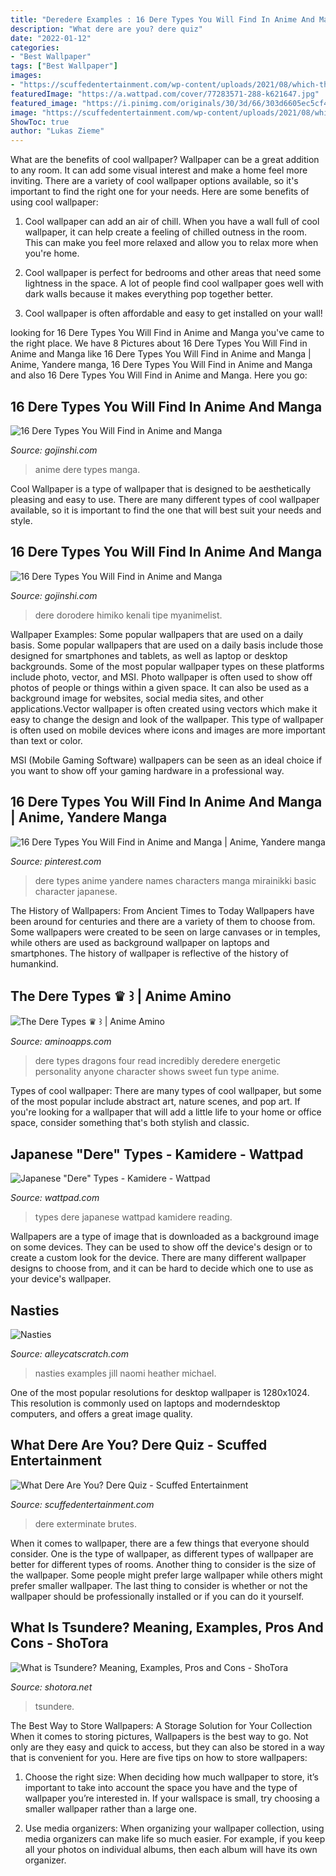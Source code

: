 ```yaml
---
title: "Deredere Examples : 16 Dere Types You Will Find In Anime And Manga"
description: "What dere are you? dere quiz"
date: "2022-01-12"
categories:
- "Best Wallpaper"
tags: ["Best Wallpaper"]
images:
- "https://scuffedentertainment.com/wp-content/uploads/2021/08/which-the-beast-must-die-character-are-you-768x461.jpg"
featuredImage: "https://a.wattpad.com/cover/77283571-288-k621647.jpg"
featured_image: "https://i.pinimg.com/originals/30/3d/66/303d6605ec5cf4949adb83dba5b13786.png"
image: "https://scuffedentertainment.com/wp-content/uploads/2021/08/which-the-beast-must-die-character-are-you-768x461.jpg"
ShowToc: true
author: "Lukas Zieme"
---
```



What are the benefits of cool wallpaper?
Wallpaper can be a great addition to any room. It can add some visual interest and make a home feel more inviting. There are a variety of cool wallpaper options available, so it's important to find the right one for your needs. Here are some benefits of using cool wallpaper: 
1. Cool wallpaper can add an air of chill. When you have a wall full of cool wallpaper, it can help create a feeling of chilled outness in the room. This can make you feel more relaxed and allow you to relax more when you're home. 

2. Cool wallpaper is perfect for bedrooms and other areas that need some lightness in the space. A lot of people find cool wallpaper goes well with dark walls because it makes everything pop together better. 

3. Cool wallpaper is often affordable and easy to get installed on your wall!

	

		
looking for 16 Dere Types You Will Find in Anime and Manga you've came to the right place. We have 8 Pictures about 16 Dere Types You Will Find in Anime and Manga like 16 Dere Types You Will Find in Anime and Manga | Anime, Yandere manga, 16 Dere Types You Will Find in Anime and Manga and also 16 Dere Types You Will Find in Anime and Manga. Here you go:
		
    
## 16 Dere Types You Will Find In Anime And Manga

<img loading=lazy src="https://www.gojinshi.com/wp-content/uploads/2018/09/dere-types-in-anime-and-manga.jpg" onerror="this.onerror=null;this.src='https://tse3.mm.bing.net/th?id=OIP.H_i5d6qUsWqteRpEAFLg5wHaD4&amp;pid=15.1';" alt="16 Dere Types You Will Find in Anime and Manga">

_Source: gojinshi.com_

>anime dere types manga. 

	

Cool Wallpaper is a type of wallpaper that is designed to be aesthetically pleasing and easy to use. There are many different types of cool wallpaper available, so it is important to find the one that will best suit your needs and style.

    
## 16 Dere Types You Will Find In Anime And Manga

<img loading=lazy src="https://www.gojinshi.com/wp-content/uploads/2019/08/Dere-Types-Dorodere.jpg" onerror="this.onerror=null;this.src='https://tse4.mm.bing.net/th?id=OIP.Rf1Ysml_7hGmSLaYxA3uDgHaEK&amp;pid=15.1';" alt="16 Dere Types You Will Find in Anime and Manga">

_Source: gojinshi.com_

>dere dorodere himiko kenali tipe myanimelist. 

	

Wallpaper Examples: Some popular wallpapers that are used on a daily basis.
Some popular wallpapers that are used on a daily basis include those designed for smartphones and tablets, as well as laptop or desktop backgrounds. Some of the most popular wallpaper types on these platforms include photo, vector, and MSI. 
Photo wallpaper is often used to show off photos of people or things within a given space. It can also be used as a background image for websites, social media sites, and other applications.Vector wallpaper is often created using vectors which make it easy to change the design and look of the wallpaper. This type of wallpaper is often used on mobile devices where icons and images are more important than text or color. 

MSI (Mobile Gaming Software) wallpapers can be seen as an ideal choice if you want to show off your gaming hardware in a professional way.

    
## 16 Dere Types You Will Find In Anime And Manga | Anime, Yandere Manga

<img loading=lazy src="https://i.pinimg.com/originals/30/3d/66/303d6605ec5cf4949adb83dba5b13786.png" onerror="this.onerror=null;this.src='https://tse1.mm.bing.net/th?id=OIP.Xj5qDSkuwkaBIpHbelUWcgHaLG&amp;pid=15.1';" alt="16 Dere Types You Will Find in Anime and Manga | Anime, Yandere manga">

_Source: pinterest.com_

>dere types anime yandere names characters manga mirainikki basic character japanese. 

	

The History of Wallpapers: From Ancient Times to Today
Wallpapers have been around for centuries and there are a variety of them to choose from. Some wallpapers were created to be seen on large canvases or in temples, while others are used as background wallpaper on laptops and smartphones. The history of wallpaper is reflective of the history of humankind.

    
## The Dere Types ♛ ꒱ | Anime Amino

<img loading=lazy src="https://pa1.narvii.com/5808/f59f06dcc6e596c3d5737215ae33d9f763e74e69_hq.gif" onerror="this.onerror=null;this.src='https://tse2.mm.bing.net/th?id=OIP.r7SiIuOBxTwS-xMaHMcMnAAAAA&amp;pid=15.1';" alt="The Dere Types ♛ ꒱ | Anime Amino">

_Source: aminoapps.com_

>dere types dragons four read incredibly deredere energetic personality anyone character shows sweet fun type anime. 

	

Types of cool wallpaper:
There are many types of cool wallpaper, but some of the most popular include abstract art, nature scenes, and pop art. If you're looking for a wallpaper that will add a little life to your home or office space, consider something that's both stylish and classic.

    
## Japanese &quot;Dere&quot; Types - Kamidere - Wattpad

<img loading=lazy src="https://a.wattpad.com/cover/77283571-288-k621647.jpg" onerror="this.onerror=null;this.src='https://tse4.mm.bing.net/th?id=OIP.rKMcHCVC9lv2PAu5JQ6dMAAAAA&amp;pid=15.1';" alt="Japanese &quot;Dere&quot; Types - Kamidere - Wattpad">

_Source: wattpad.com_

>types dere japanese wattpad kamidere reading. 

	

Wallpapers are a type of image that is downloaded as a background image on some devices. They can be used to show off the device's design or to create a custom look for the device. There are many different wallpaper designs to choose from, and it can be hard to decide which one to use as your device's wallpaper.

    
## Nasties

<img loading=lazy src="https://www.alleycatscratch.com/lotr/scrapbook/_derived/Nasties.htm_cmp_z-acsconstruction-zone010_bnr.gif" onerror="this.onerror=null;this.src='https://tse3.mm.bing.net/th?id=OIP.l_k3RG2DiD-SxqX70i98kAAAAA&amp;pid=15.1';" alt="Nasties">

_Source: alleycatscratch.com_

>nasties examples jill naomi heather michael. 

	

One of the most popular resolutions for desktop wallpaper is 1280x1024. This resolution is commonly used on laptops and moderndesktop computers, and offers a great image quality.

    
## What Dere Are You? Dere Quiz - Scuffed Entertainment

<img loading=lazy src="https://scuffedentertainment.com/wp-content/uploads/2021/08/which-the-beast-must-die-character-are-you-768x461.jpg" onerror="this.onerror=null;this.src='https://tse1.mm.bing.net/th?id=OIP.JQidRN76hSkaHI-OC6uvhAHaEc&amp;pid=15.1';" alt="What Dere Are You? Dere Quiz - Scuffed Entertainment">

_Source: scuffedentertainment.com_

>dere exterminate brutes. 

	

When it comes to wallpaper, there are a few things that everyone should consider. One is the type of wallpaper, as different types of wallpaper are better for different types of rooms. Another thing to consider is the size of the wallpaper. Some people might prefer large wallpaper while others might prefer smaller wallpaper. The last thing to consider is whether or not the wallpaper should be professionally installed or if you can do it yourself.

    
## What Is Tsundere? Meaning, Examples, Pros And Cons - ShoTora

<img loading=lazy src="https://i1.wp.com/shotora.net/wp-content/uploads/2021/04/ShoTora.net-Featured-Images.png?resize=1024%2C682&amp;ssl=1" onerror="this.onerror=null;this.src='https://tse1.mm.bing.net/th?id=OIP.DrXHpWdsa0FMeDSqeMH3KAHaE7&amp;pid=15.1';" alt="What is Tsundere? Meaning, Examples, Pros and Cons - ShoTora">

_Source: shotora.net_

>tsundere. 

	

The Best Way to Store Wallpapers: A Storage Solution for Your Collection
When it comes to storing pictures, Wallpapers is the best way to go. Not only are they easy and quick to access, but they can also be stored in a way that is convenient for you. Here are five tips on how to store wallpapers:
1) Choose the right size: When deciding how much wallpaper to store, it’s important to take into account the space you have and the type of wallpaper you’re interested in. If your wallspace is small, try choosing a smaller wallpaper rather than a large one.

2) Use media organizers: When organizing your wallpaper collection, using media organizers can make life so much easier. For example, if you keep all your photos on individual albums, then each album will have its own organizer.

